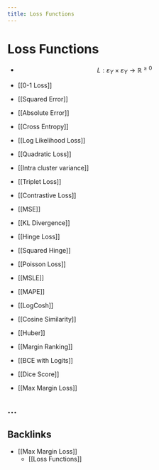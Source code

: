 ```yaml
---
title: Loss Functions
---
```


# Loss Functions
- $$L :\varepsilon_{Y}\times \varepsilon_{Y} \rightarrow \mathbb{R}^{\geq 0} $$
- [[0-1 Loss]]

- [[Squared Error]]

- [[Absolute Error]]

- [[Cross Entropy]]

- [[Log Likelihood Loss]]
- [[Quadratic Loss]]
- [[Intra cluster variance]]
- [[Triplet Loss]]
- [[Contrastive Loss]]
- [[MSE]]
- [[KL Divergence]]
- [[Hinge Loss]]
- [[Squared Hinge]]
- [[Poisson Loss]]
- [[MSLE]]
- [[MAPE]]
- [[LogCosh]]
- [[Cosine Similarity]]
- [[Huber]]
- [[Margin Ranking]]
- [[BCE with Logits]]
- [[Dice Score]]
- [[Max Margin Loss]]

## …
## Backlinks
* [[Max Margin Loss]]
	* [[Loss Functions]]

